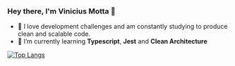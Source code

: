 ### Hey there, I'm Vinicius Motta 👋

- :rocket: I love development challenges and am constantly studying to produce clean and scalable code.
- :telescope: I’m currently learning **Typescript**, **Jest** and **Clean Architecture**

[![Top Langs](https://github-readme-stats.vercel.app/api/top-langs/?username=vmotta8&layout=compact)](https://github.com/anuraghazra/github-readme-stats)
